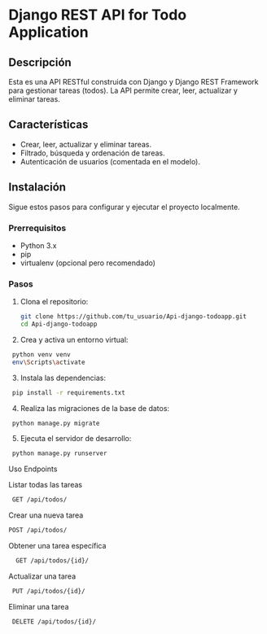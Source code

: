 # Django REST API for Todo Application

## Descripción

Esta es una API RESTful construida con Django y Django REST Framework para gestionar tareas (todos). La API permite crear, leer, actualizar y eliminar tareas.

## Características

- Crear, leer, actualizar y eliminar tareas.
- Filtrado, búsqueda y ordenación de tareas.
- Autenticación de usuarios (comentada en el modelo).

## Instalación

Sigue estos pasos para configurar y ejecutar el proyecto localmente.

### Prerrequisitos

- Python 3.x
- pip
- virtualenv (opcional pero recomendado)

### Pasos

1. Clona el repositorio:
   ```sh
   git clone https://github.com/tu_usuario/Api-django-todoapp.git
   cd Api-django-todoapp
   ```
2. Crea y activa un entorno virtual:
  ```sh
   python venv venv
   env\Scripts\activate
  ```
3. Instala las dependencias:
  ```sh
   pip install -r requirements.txt
  ```
4. Realiza las migraciones de la base de datos:
  ```sh
   python manage.py migrate
  ```
5. Ejecuta el servidor de desarrollo:
  ```sh
   python manage.py runserver
  ```

Uso
Endpoints

Listar todas las tareas
  ```sh
   GET /api/todos/
  ```
Crear una nueva tarea
   ```sh
   POST /api/todos/
  ```
Obtener una tarea específica
 ```sh
   GET /api/todos/{id}/
  ```
Actualizar una tarea
  ```sh
   PUT /api/todos/{id}/
  ```
Eliminar una tarea
  ```sh
   DELETE /api/todos/{id}/
  ```
